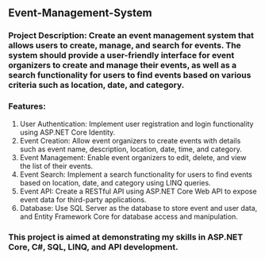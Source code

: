 ## Event-Management-System
### Project Description: Create an event management system that allows users to create, manage, and search for events. The system should provide a user-friendly interface for event organizers to create and manage their events, as well as a search functionality for users to find events based on various criteria such as location, date, and category. 

### Features:

1. User Authentication: Implement user registration and login functionality using ASP.NET Core Identity.
2. Event Creation: Allow event organizers to create events with details such as event name, description, location, date, time, and category.
3. Event Management: Enable event organizers to edit, delete, and view the list of their events.
4. Event Search: Implement a search functionality for users to find events based on location, date, and category using LINQ queries.
5. Event API: Create a RESTful API using ASP.NET Core Web API to expose event data for third-party applications.
6. Database: Use SQL Server as the database to store event and user data, and Entity Framework Core for database access and manipulation.

### This project is aimed at demonstrating my skills in ASP.NET Core, C#, SQL, LINQ, and API development. 
